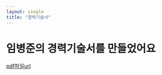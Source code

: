 ```yaml
---
layout: single
title: "경력기술서"
---
```


# 임병준의 경력기술서를 만들었어요

[pdf파일url](https://docs.google.com/viewer?url=https://iregg.github.io/second.pdf?raw=True)
